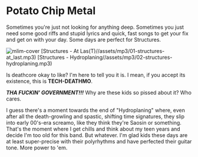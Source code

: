 # Potato Chip Metal

Sometimes you're just not looking for anything deep. Sometimes you just need some good riffs and stupid lyrics and quick, fast songs to get your fix and get on with your day. Some days are perfect for Structures.

![mlim-cover](/content/images/structures-divided-by.jpg "What&#039;s your favorite arithmetic symbol?")
[Structures - At Las(T)//assets/mp3/01-structures-at_last.mp3)
[Structures - Hydroplaning//assets/mp3/02-structures-hydroplaning.mp3)

Is deathcore okay to like? I'm here to tell you it is. I mean, if you accept its existence, this is **TECH-DEATHMO**.

_**THA FUCKIN' GOVERNMENT!!!**_ Why are these kids so pissed about it? Who cares.

I guess there's a moment towards the end of "Hydroplaning" where, even after all the death-growling and spastic, shifting time signatures, they slip into early 00's-era screamo, like they think they're Saosin or something. That's the moment where I get chills and think about my teen years and decide I'm too old for this band. But whatever. I'm glad kids these days are at least super-precise with their polyrhythms and have perfected their guitar tone. More power to 'em.
